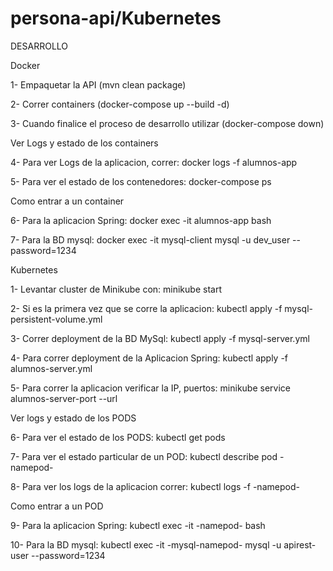 # persona-api/Kubernetes

DESARROLLO

Docker

  1- Empaquetar la API (mvn clean package)
  
  2- Correr containers (docker-compose up --build -d)
  
  3- Cuando finalice el proceso de desarrollo utilizar (docker-compose down)

Ver Logs y estado de los containers

  4- Para ver Logs de la aplicacion, correr: docker logs -f alumnos-app
  
  5- Para ver el estado de los contenedores: docker-compose ps

Como entrar a un container

  6- Para la aplicacion Spring: docker exec -it alumnos-app bash
  
  7- Para la BD mysql: docker exec -it mysql-client mysql -u dev_user --password=1234

Kubernetes

  1- Levantar cluster de Minikube con: minikube start
  
  2- Si es la primera vez que se corre la aplicacion: kubectl apply -f mysql-persistent-volume.yml
  
  3- Correr deployment de la BD MySql: kubectl apply -f mysql-server.yml
  
  4- Para correr deployment de la Aplicacion Spring: kubectl apply -f alumnos-server.yml
  
  5- Para correr la aplicacion verificar la IP, puertos: minikube service alumnos-server-port --url
  
Ver logs y estado de los PODS

  6- Para ver el estado de los PODS: kubectl get pods
  
  7- Para ver el estado particular de un POD: kubectl describe pod -namepod-
  
  8- Para ver los logs de la aplicacion correr: kubectl logs -f -namepod-
  

Como entrar a un POD

  9- Para la aplicacion Spring: kubectl exec -it -namepod- bash
  
  10- Para la BD mysql: kubectl exec -it -mysql-namepod- mysql -u apirest-user --password=1234
